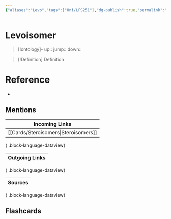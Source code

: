 ```yaml
---
{"aliases":"Levo","tags":["Uni/LFS251"],"dg-publish":true,"permalink":"/cards/levoisomer/","dgPassFrontmatter":true}
---
```


# Levoisomer

> [!ontology]-
> up:: 
> jump:: 
> down:: 

> [!Definition] Definition

# Reference

- 

## Mentions

| Incoming Links                          |
| --------------------------------------- |
| [[Cards/Steroisomers\|Steroisomers]] |

{ .block-language-dataview}

| Outgoing Links |
| -------------- |

{ .block-language-dataview}

| Sources |
| ------- |

{ .block-language-dataview}

## Flashcards